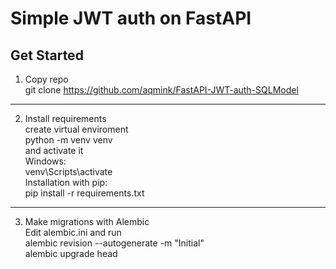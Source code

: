 # Simple JWT auth on FastAPI

## Get Started
1) Copy repo <br/>
  git clone https://github.com/aqmink/FastAPI-JWT-auth-SQLModel <br/>
---
2) Install requirements <br/>
create virtual enviroment <br/>
  python -m venv venv <br/>
and activate it <br/>
Windows: <br/>
  venv\Scripts\activate <br/>
Installation with pip: <br/>
  pip install -r requirements.txt <br/>
---
3) Make migrations with Alembic <br/>
Edit alembic.ini and run <br/>
  alembic revision --autogenerate -m "Initial" <br/>
  alembic upgrade head <br/>
